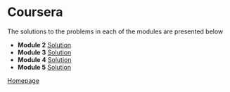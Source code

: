 <h1>Coursera</h1>
<p>The solutions to the problems in each of the modules are presented below</p>

<ul>
  <li>
    <strong>Module 2</strong>
    <a href="https://siimoon14.github.io/Coursera/mod2_solution/">Solution</a>
  </li>
  <li>
    <strong>Module 3</strong>
    <a href="https://siimoon14.github.io/Coursera/mod3_solution/">Solution</a>
  </li>
    <li>
    <strong>Module 4</strong>
    <a href="https://siimoon14.github.io/Coursera/mod4_solution/">Solution</a>
  </li>
  </li>
  <li>
    <strong>Module 5</strong>
    <a href="https://siimoon14.github.io/Coursera/mod5_solution/">Solution</a>
  </li>
</ul>
<a href="https://github.com/Siimoon14/Coursera/tree/master">Homepage</a>
